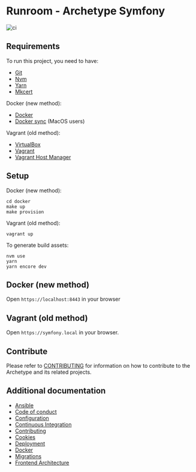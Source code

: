 # Runroom - Archetype Symfony

![ci](https://github.com/Runroom/archetype-symfony/workflows/ci/badge.svg)

## Requirements

To run this project, you need to have:

- [Git](https://git-scm.com/)
- [Nvm](https://github.com/nvm-sh/nvm)
- [Yarn](https://yarnpkg.com/)
- [Mkcert](https://github.com/FiloSottile/mkcert)

Docker (new method):

- [Docker](https://www.docker.com/)
- [Docker sync](https://github.com/EugenMayer/docker-sync) (MacOS users)

Vagrant (old method):

- [VirtualBox](https://www.virtualbox.org/)
- [Vagrant](https://www.vagrantup.com/)
- [Vagrant Host Manager](https://github.com/devopsgroup-io/vagrant-hostmanager)

## Setup

Docker (new method):

    cd docker
    make up
    make provision

Vagrant (old method):

    vagrant up

To generate build assets:

    nvm use
    yarn
    yarn encore dev

## Docker (new method)

Open `https://localhost:8443` in your browser

## Vagrant (old method)

Open `https://symfony.local` in your browser.

## Contribute

Please refer to [CONTRIBUTING](doc/Contributing.md) for information on how
to contribute to the Archetype and its related projects.

## Additional documentation

- [Ansible](doc/Ansible.md)
- [Code of conduct](doc/Code_of_conduct.md)
- [Configuration](doc/Configuration.md)
- [Continuous Integration](doc/Continuous_integration.md)
- [Contributing](doc/Contributing.md)
- [Cookies](doc/Cookies.md)
- [Deployment](doc/Deployment.md)
- [Docker](doc/Docker.md)
- [Migrations](doc/Migrations.md)
- [Frontend Architecture](doc/frontend/architecture/Index.md)
